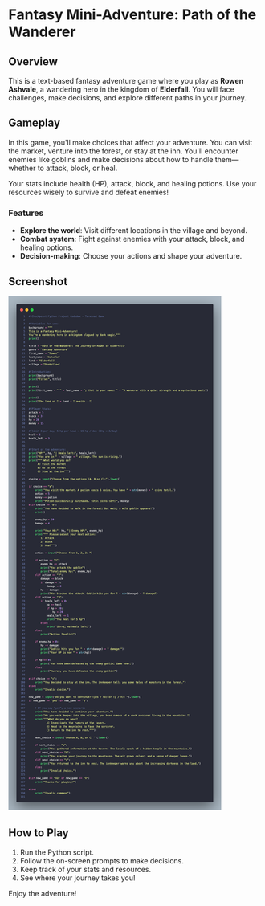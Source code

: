 # Fantasy Mini-Adventure: Path of the Wanderer

## Overview

This is a text-based fantasy adventure game where you play as **Rowen Ashvale**, a wandering hero in the kingdom of **Elderfall**. You will face challenges, make decisions, and explore different paths in your journey.

## Gameplay

In this game, you'll make choices that affect your adventure. You can visit the market, venture into the forest, or stay at the inn. You'll encounter enemies like goblins and make decisions about how to handle them—whether to attack, block, or heal.

Your stats include health (HP), attack, block, and healing potions. Use your resources wisely to survive and defeat enemies!

### Features

- **Explore the world**: Visit different locations in the village and beyond.
- **Combat system**: Fight against enemies with your attack, block, and healing options.
- **Decision-making**: Choose your actions and shape your adventure.

## Screenshot

![Game Screenshot](terminal_game.png)

## How to Play

1. Run the Python script.
2. Follow the on-screen prompts to make decisions.
3. Keep track of your stats and resources.
4. See where your journey takes you!

Enjoy the adventure!

